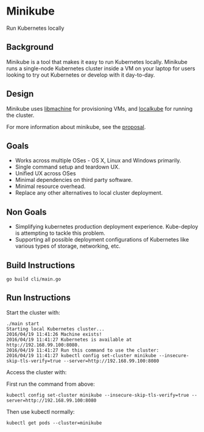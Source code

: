 # Minikube

Run Kubernetes locally

## Background

Minikube is a tool that makes it easy to run Kubernetes locally. Minikube runs
a single-node Kubernetes cluster inside a VM on your laptop for users looking
to try out Kubernetes or develop with it day-to-day.

## Design

Minikube uses [libmachine](https://github.com/docker/machine/tree/master/libmachine) for provisioning VMs, and [localkube](https://github.com/redspread/localkube)
for running the cluster.

For more information about minikube, see the [proposal](https://github.com/kubernetes/kubernetes/blob/master/docs/proposals/local-cluster-ux.md).

## Goals

* Works across multiple OSes - OS X, Linux and Windows primarily.
* Single command setup and teardown UX.
* Unified UX across OSes
* Minimal dependencies on third party software.
* Minimal resource overhead.
* Replace any other alternatives to local cluster deployment.

## Non Goals

* Simplifying kubernetes production deployment experience. Kube-deploy is attempting to tackle this problem.
* Supporting all possible deployment configurations of Kubernetes like various types of storage, networking, etc.


## Build Instructions

    go build cli/main.go

## Run Instructions

Start the cluster with:

    ./main start
    Starting local Kubernetes cluster...
    2016/04/19 11:41:26 Machine exists!
    2016/04/19 11:41:27 Kubernetes is available at http://192.168.99.100:8080.
    2016/04/19 11:41:27 Run this command to use the cluster: 
    2016/04/19 11:41:27 kubectl config set-cluster minikube --insecure-skip-tls-verify=true --server=http://192.168.99.100:8080

Access the cluster with:

 First run the command from above:

    kubectl config set-cluster minikube --insecure-skip-tls-verify=true --server=http://192.168.99.100:8080

Then use kubectl normally:

    kubectl get pods --cluster=minikube
